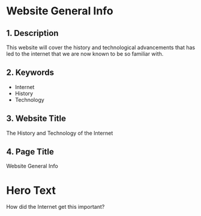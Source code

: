 # Website General Info
## 1. Description 
This website will cover the history and technological advancements that has led to the internet that we are now known to be so familiar with. 

## 2. Keywords
* Internet
* History
* Technology

## 3. Website Title
The History and Technology of the Internet

## 4. Page Title
Website General Info

# Hero Text
How did the Internet get this important?
